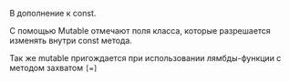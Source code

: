 В дополнение к const.

С помощью Mutable отмечают поля класса, которые разрешается изменять внутри const метода.

Так же mutable пригождается при использовании лямбды-функции с методом захватом `[=]`